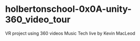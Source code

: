 # holbertonschool-0x0A-unity-360_video_tour
VR project using 360 videos
Music Tech live by Kevin MacLeod